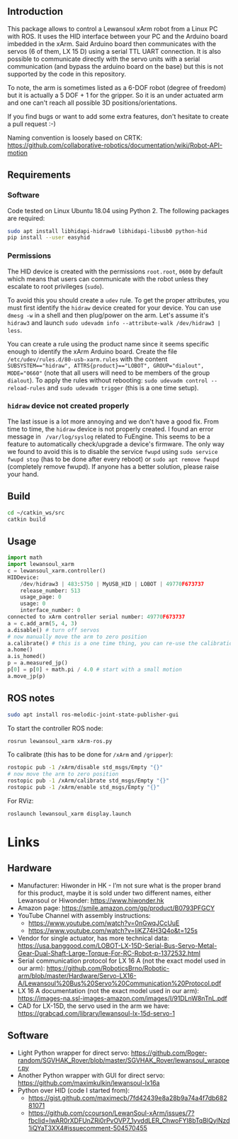 ## Introduction

This package allows to control a Lewansoul xArm robot from a Linux PC with ROS.  It uses the HID interface between your PC and the Arduino board imbedded in the xArm.  Said Arduino board then communicates with the servos (6 of them, LX 15 D) using a serial TTL UART connection.  It is also possible to communicate directly with the servo units with a serial communication (and bypass the arduino board on the base) but this is not supported by the code in this repository.

To note, the arm is sometimes listed as a 6-DOF robot (degree of freedom) but it is actually a 5 DOF + 1 for the gripper.  So it is an under actuated arm and one can't reach all possible 3D positions/orientations.

If you find bugs or want to add some extra features, don't hesitate to create a pull request :-)

Naming convention is loosely based on CRTK: https://github.com/collaborative-robotics/documentation/wiki/Robot-API-motion

## Requirements

### Software

Code tested on Linux Ubuntu 18.04 using Python 2.  The following packages are required:
```sh
sudo apt install libhidapi-hidraw0 libhidapi-libusb0 python-hid
pip install --user easyhid
```

### Permissions

The HID device is created with the permissions `root.root`, `0600` by default which means that users can communicate with the robot unless they escalate to root privileges (`sudo`).

To avoid this you should create a `udev` rule.  To get the proper attributes, you must first identify the `hidraw` device created for your device.  You can use `dmesg -w` in a shell and then plug/power on the arm.  Let's assume it's `hidraw3` and launch `sudo udevadm info --attribute-walk /dev/hidraw3 | less`.

You can create a rule using the product name since it seems specific enough to identify the xArm Arduino board.  Create the file
`/etc/udev/rules.d/80-usb-xarm.rules` with the content `SUBSYSTEM=="hidraw", ATTRS{product}=="LOBOT", GROUP="dialout", MODE="0660"` (note that all users will need to be members of the group `dialout`).  To apply the rules without rebooting: `sudo udevadm control --reload-rules` and `sudo udevadm trigger` (this is a one time setup).

### `hidraw` device not created properly

The last issue is a lot more annoying and we don't have a good fix.  From time to time, the `hidraw` device is not properly created.  I found an error message in ` /var/log/syslog` related to FuEngine.  This seems to be a feature to automatically check/upgrade a device's firmware.  The only way we found to avoid this is to disable the service `fwupd` using `sudo service fwupd stop` (has to be done after every reboot) or ` sudo apt remove fwupd ` (completely remove fwupd).  If anyone has a better solution, please raise your hand.

## Build

```sh
cd ~/catkin_ws/src
catkin build
```

## Usage

```python
import math
import lewansoul_xarm
c = lewansoul_xarm.controller()
HIDDevice:
    /dev/hidraw3 | 483:5750 | MyUSB_HID | LOBOT | 49770F673737
    release_number: 513
    usage_page: 0
    usage: 0
    interface_number: 0
connected to xArm controller serial number: 49770F673737
a = c.add_arm(5, 4, 3)
a.disable() # turn off servos
# now manually move the arm to zero position
a.calibrate() # this is a one time thing, you can re-use the calibration later on
a.home()
a.is_homed()
p = a.measured_jp()
p[0] = p[0] + math.pi / 4.0 # start with a small motion
a.move_jp(p)
```


## ROS notes

```sh
sudo apt install ros-melodic-joint-state-publisher-gui
```

To start the controller ROS node:
```sh
rosrun lewansoul_xarm xArm-ros.py
```

To calibrate (this has to be done for `/xArm` and `/gripper`):
```sh
rostopic pub -1 /xArm/disable std_msgs/Empty "{}"
# now move the arm to zero position
rostopic pub -1 /xArm/calibrate std_msgs/Empty "{}"
rostopic pub -1 /xArm/enable std_msgs/Empty "{}"
```

For RViz:
```sh
roslaunch lewansoul_xarm display.launch
```

# Links

## Hardware
* Manufacturer: Hiwonder in HK - I’m not sure what is the proper brand for this product, maybe it is sold under two different names, either Lewansoul or Hiwonder: https://www.hiwonder.hk 
* Amazon page: https://smile.amazon.com/gp/product/B0793PFGCY
* YouTube Channel with assembly instructions:
  * https://www.youtube.com/watch?v=0nGwqJCcUuE
  * https://www.youtube.com/watch?v=IjKZ74H3Q4o&t=125s
* Vendor for single actuator, has more technical data: https://usa.banggood.com/LOBOT-LX-15D-Serial-Bus-Servo-Metal-Gear-Dual-Shaft-Large-Torque-For-RC-Robot-p-1372532.html
* Serial communication protocol for LX 16 A (not the exact model used in our arm): https://github.com/RoboticsBrno/Robotic-arm/blob/master/Hardware/Servo-LX16-A/Lewansoul%20Bus%20Servo%20Communication%20Protocol.pdf
* LX 16 A documentation (not the exact model used in our arm): https://images-na.ssl-images-amazon.com/images/I/91DLnW8nTnL.pdf
* CAD for LX-15D, the servo used in the arm we have: https://grabcad.com/library/lewansoul-lx-15d-servo-1

## Software
* Light Python wrapper for direct servo: https://github.com/Roger-random/SGVHAK_Rover/blob/master/SGVHAK_Rover/lewansoul_wrapper.py
* Another Python wrapper with GUI for direct servo: https://github.com/maximkulkin/lewansoul-lx16a
* Python over HID (code I started from):
  * https://gist.github.com/maximecb/7fd42439e8a28b9a74a4f7db68281071
  * https://github.com/ccourson/LewanSoul-xArm/issues/7?fbclid=IwAR0rXDFUnZRi0rPvOVP7_1yvddLER_ChwoFYI8bTqBlQylNzd1iQYaT3XX4#issuecomment-504570455




